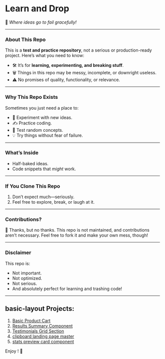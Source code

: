 # Learn and Drop

🚀 _Where ideas go to fail gracefully!_

---

### About This Repo

This is a **test and practice repository**, not a serious or production-ready project. Here’s what you need to know:

-   🛠️ It’s for **learning, experimenting, and breaking stuff**.
-   🗑️ Things in this repo may be messy, incomplete, or downright useless.
-   ⚠️ No promises of quality, functionality, or relevance.

---

### Why This Repo Exists

Sometimes you just need a place to:

-   🧪 Experiment with new ideas.
-   ✍️ Practice coding.
-   🎯 Test random concepts.
-   💡 Try things without fear of failure.

---

### What’s Inside

-   Half-baked ideas.
-   Code snippets that _might_ work.

---

### If You Clone This Repo

1. Don’t expect much—seriously.
2. Feel free to explore, break, or laugh at it.

---

### Contributions?

👋 Thanks, but no thanks. This repo is not maintained, and contributions aren’t necessary. Feel free to fork it and make your own mess, though!

---

### Disclaimer

This repo is:

-   Not important.
-   Not optimized.
-   Not serious.
-   And absolutely perfect for learning and trashing code!

---

## basic-layout Projects:

1. [Basic Product Cart](https://abstowhid.github.io/learn-and-trash/basic-layouts/basic-product-cart/)
2. [Results Summary Component](https://abstowhid.github.io/learn-and-trash/basic-layouts/results-summary-component-main/)
3. [Testimonials Grid Section](https://abstowhid.github.io/learn-and-trash/basic-layouts/testimonials-grid-section/)
4. [clipboard landing page master](https://abstowhid.github.io/learn-and-trash/basic-layouts/clipboard-landing-page-master/)
5. [stats preview card component](https://abstowhid.github.io/learn-and-trash/basic-layouts/stats-preview-card-component-main/)

Enjoy ! 🚀
